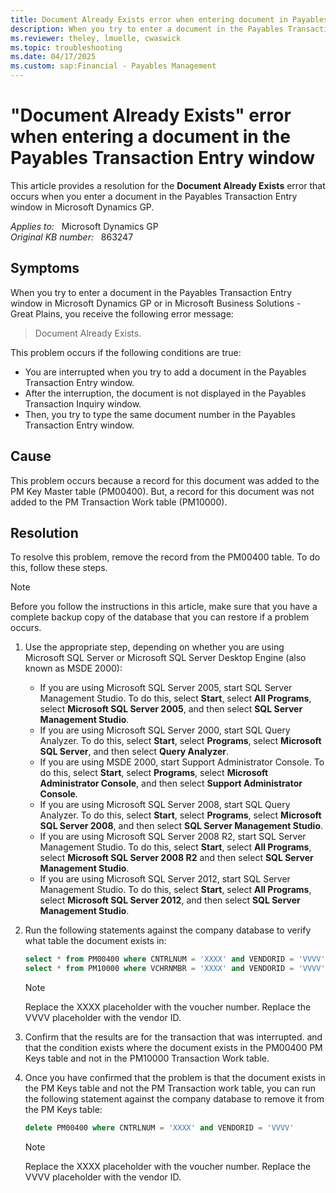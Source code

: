 ```yaml
---
title: Document Already Exists error when entering document in Payables Transaction Entry
description: When you try to enter a document in the Payables Transaction Entry window in Microsoft Dynamics GP, you receive a Document Already Exists error. Provides a resolution.
ms.reviewer: theley, lmuelle, cwaswick
ms.topic: troubleshooting
ms.date: 04/17/2025
ms.custom: sap:Financial - Payables Management
---
```

# "Document Already Exists" error when entering a document in the Payables Transaction Entry window

This article provides a resolution for the **Document Already Exists** error that occurs when you enter a document in the Payables Transaction Entry window in Microsoft Dynamics GP.

_Applies to:_ &nbsp; Microsoft Dynamics GP  
_Original KB number:_ &nbsp; 863247

## Symptoms

When you try to enter a document in the Payables Transaction Entry window in Microsoft Dynamics GP or in Microsoft Business Solutions - Great Plains, you receive the following error message:

> Document Already Exists.

This problem occurs if the following conditions are true:

- You are interrupted when you try to add a document in the Payables Transaction Entry window.
- After the interruption, the document is not displayed in the Payables Transaction Inquiry window.
- Then, you try to type the same document number in the Payables Transaction Entry window.

## Cause

This problem occurs because a record for this document was added to the PM Key Master table (PM00400). But, a record for this document was not added to the PM Transaction Work table (PM10000).

## Resolution

To resolve this problem, remove the record from the PM00400 table. To do this, follow these steps.

> [!NOTE]
> Before you follow the instructions in this article, make sure that you have a complete backup copy of the database that you can restore if a problem occurs.

1. Use the appropriate step, depending on whether you are using Microsoft SQL Server or Microsoft SQL Server Desktop Engine (also known as MSDE 2000):

   - If you are using Microsoft SQL Server 2005, start SQL Server Management Studio. To do this, select **Start**, select **All Programs**, select **Microsoft SQL Server 2005**, and then select **SQL Server Management Studio**.
   - If you are using Microsoft SQL Server 2000, start SQL Query Analyzer. To do this, select **Start**, select **Programs**, select **Microsoft SQL Server**, and then select **Query Analyzer**.
   - If you are using MSDE 2000, start Support Administrator Console. To do this, select **Start**, select **Programs**, select **Microsoft Administrator Console**, and then select **Support Administrator Console**.
   - If you are using Microsoft SQL Server 2008, start SQL Query Analyzer. To do this, select **Start**, select **Programs**, select **Microsoft SQL Server 2008**, and then select **SQL Server Management Studio**.
   - If you are using Microsoft SQL Server 2008 R2, start SQL Server Management Studio. To do this, select **Start**, select **All Programs**, select **Microsoft SQL Server 2008 R2** and then select **SQL Server Management Studio**.
   - If you are using Microsoft SQL Server 2012, start SQL Server Management Studio. To do this, select **Start**, select **All Programs**, select **Microsoft SQL Server 2012**, and then select **SQL Server Management Studio**.

2. Run the following statements against the company database to verify what table the document exists in:

   ```sql
   select * from PM00400 where CNTRLNUM = 'XXXX' and VENDORID = 'VVVV'
   select * from PM10000 where VCHRNMBR = 'XXXX' and VENDORID = 'VVVV'
   ```

   > [!NOTE]
   > Replace the XXXX placeholder with the voucher number. Replace the VVVV placeholder with the vendor ID.

3. Confirm that the results are for the transaction that was interrupted. and that the condition exists where the document exists in the PM00400 PM Keys table and not in the PM10000 Transaction Work table.

4. Once you have confirmed that the problem is that the document exists in the PM Keys table and not the PM Transaction work table, you can run the following statement against the company database to remove it from the PM Keys table:

   ```sql
   delete PM00400 where CNTRLNUM = 'XXXX' and VENDORID = 'VVVV'
   ```

   > [!NOTE]
   > Replace the XXXX placeholder with the voucher number. Replace the VVVV placeholder with the vendor ID.
